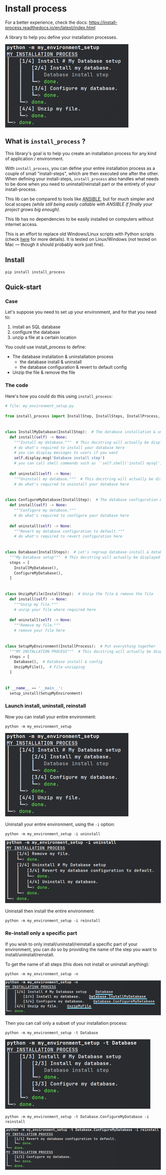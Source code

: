 # Install process

For a better experience, check the docs: https://install-process.readthedocs.io/en/latest/index.html

A library to help you define your installation processes.

![quickstart_full_install.png](docs/source/quickstart/quickstart_full_install.png)

## What is ``install_process`` ?

This library's goal is to help you create an installation process for any kind of application / environment.  

With ``install_process``, you can define your entire installation process as a couple of small "install-steps",
which are then executed one after the other.  
When defining your install-steps, ``install_process`` also handles what needs to be done when you need to 
uninstall/reinstall part or the entirety of your install-process.

This lib can be compared to tools like [ANSIBLE](https://www.ansible.com/), but for much simpler and local scopes
*(while still being easily callable with ANSIBLE if finally your project grows big enough)*.

This lib has no dependencies to be easily installed on computers without internet access.

This is an effort to replace old Windows/Linux scripts with Python scripts
(check [here](https://github.com/ninjaaron/replacing-bash-scripting-with-python) for more details).
It is tested on Linux/Windows (not tested on Mac — though it should probably work just fine).

## Install

```shell
pip install install_process
```

## Quick-start

### Case

Let's suppose you need to set up your environment, and for that you need to:
1. install an SQL database
2. configure the database
3. unzip a file at a certain location

You could use install_process to define:
- The database installation & uninstallation process
  - the database install & uninstall
  - the database configuration & revert to default config
- Unzip the file & remove the file

### The code

Here's how you could do this using ``install_process``:

```python
# file: my_environment_setup.py

from install_process import InstallStep, InstallSteps, InstallProcess, setup_install


class InstallMyDatabase(InstallStep):  # The database installation & uninstallation process
  def install(self) -> None:
    """Install my database."""  # This docstring will actually be displayed during the installation process
    # do what's required to install your database here
    # you can display messages to users if you want
    self.display.msg('Database install step')
    # you can call shell commands such as ``self.shell('install mysql')``

  def uninstall(self) -> None:
    """Uninstall my database."""  # This docstring will actually be displayed during the uninstallation process
    # do what's required to uninstall your database here


class ConfigureMyDatabase(InstallStep):  # The database configuration & revert to default process
  def install(self) -> None:
    """Configure my database."""
    # do what's required to configure your database here

  def uninstall(self) -> None:
    """Revert my database configuration to default."""
    # do what's required to revert configuration here


class Database(InstallSteps):  # Let's regroup database-install & database-config under a same step (optional)
  """My Database setup"""  # This docstring will actually be displayed
  steps = [
    InstallMyDatabase(),
    ConfigureMyDatabase(),
  ]


class UnzipMyFile(InstallStep):  # Unzip the file & remove the file
  def install(self) -> None:
    """Unzip my file."""
    # unzip your file where required here

  def uninstall(self) -> None:
    """Remove my file."""
    # remove your file here


class SetupMyEnvironment(InstallProcess):  # Put everything together
  """MY INSTALLATION PROCESS"""  # This docstring will actually be displayed
  steps = [
    Database(),  # Database install & config
    UnzipMyFile(),  # File unzipping
  ]


if __name__ == '__main__':
  setup_install(SetupMyEnvironment)
```

### Launch install, uninstall, reinstall

Now you can install your entire environment:
```commandline
python -m my_environment_setup
```
![quickstart_full_install.png](docs/source/quickstart/quickstart_full_install.png)

Uninstall your entire environment, using the `-i` option:
```commandline
python -m my_environment_setup -i uninstall
```
![quickstart_full_install.png](docs/source/quickstart/quickstart_full_uninstall.png)

Uninstall then install the entire environment:
```commandline
python -m my_environment_setup -i reinstall
```

### Re-install only a specific part

If you wish to only install/uninstall/reinstall a specific part of your environment, you can do so by providing
the name of the step you want to install/uninstall/reinstall.

To get the name of all steps (this does not install or uninstall anything):
```commandline
python -m my_environment_setup -n
```
![quickstart_step_names.png](docs/source/quickstart/quickstart_step_names.png)

Then you can call only a subset of your installation process:
```commandline
python -m my_environment_setup -t Database
```
![quickstart_step_names.png](docs/source/quickstart/quickstart_specific_install.png)

```commandline
python -m my_environment_setup -t Database.ConfigureMyDatabase -i reinstall
```
![quickstart_step_names.png](docs/source/quickstart/quickstart_specific_reinstall.png)
